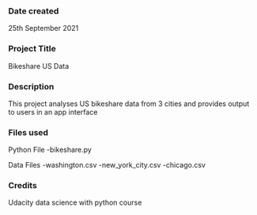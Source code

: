 ### Date created
25th September 2021

### Project Title
Bikeshare US Data

### Description
This project analyses US bikeshare data from 3 cities and provides output to users in an app interface
### Files used
Python File
-bikeshare.py

Data Files
-washington.csv
-new_york_city.csv
-chicago.csv

### Credits
Udacity data science with python course
